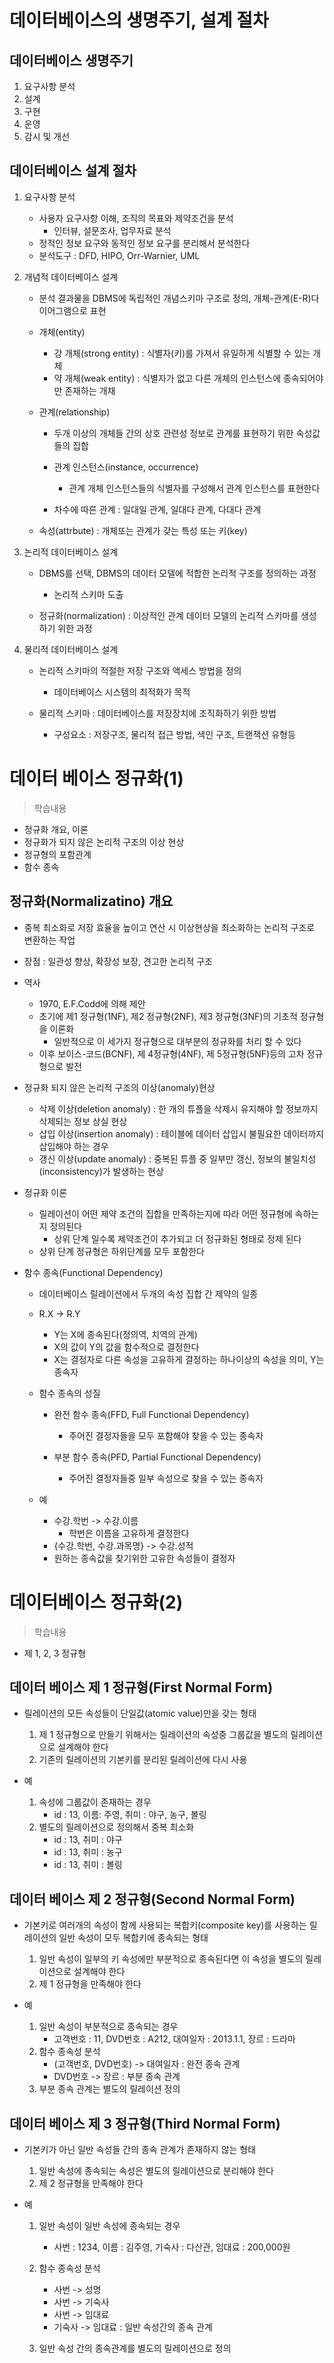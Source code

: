 # 데이터베이스의 생명주기, 설계 절차
## 데이터베이스 생명주기
1. 요구사항 분석
2. 설계
3. 구현
4. 운영
5. 감시 및 개선

## 데이터베이스 설계 절차
1. 요구사항 분석
    - 사용자 요구사항 이해, 조직의 목표와 제약조건을 분석
        - 인터뷰, 설문조사, 업무자료 분석
    - 정적인 정보 요구와 동적인 정보 요구를 분리해서 분석한다
    - 분석도구 : DFD, HIPO, Orr-Warnier, UML

2. 개념적 데이터베이스 설계
    - 분석 결과물을 DBMS에 독립적인 개념스키마 구조로 정의, 개체-관계(E-R)다이어그램으로 표현
    - 개체(entity)
        - 강 개체(strong entity) : 식별자(키)를 가져서 유일하게 식별할 수 있는 개체
        - 약 개체(weak entity) : 식별자가 없고 다른 개체의 인스턴스에 종속되어야만 존재하는 개채

    - 관계(relationship)
        - 두개 이상의 개체들 간의 상호 관련성 정보로 관계를 표현하기 위한 속성값들의 집합
        - 관계 인스턴스(instance, occurrence)
            - 관계 개체 인스턴스들의 식별자를 구성해서 관계 인스턴스를 표현한다

        - 차수에 따른 관계 : 일대일 관계, 일대다 관계, 다대다 관계
    
    - 속성(attrbute) : 개체또는 관계가 갖는 특성 또는 키(key)

3. 논리적 데이터베이스 설계
    - DBMS를 선택, DBMS의 데이터 모델에 적합한 논리적 구조를 정의하는 과정
        - 논리적 스키마 도출
    
    - 정규화(normalization) : 이상적인 관계 데이터 모델의 논리적 스키마를 생성하기 위한 과정

4. 물리적 데이터베이스 설계
    - 논리적 스키마의 적절한 저장 구조와 액세스 방법을 정의
        - 데이터베이스 시스템의 최적화가 목적

    - 물리적 스키마 : 데이터베이스를 저장장치에 조직화하기 위한 방법
        - 구성요소 : 저장구조, 물리적 접근 방법, 색인 구조, 트랜잭션 유형등

# 데이터 베이스 정규화(1)
> 학습내용
- 정규화 개요, 이론
- 정규화가 되지 않은 논리적 구조의 이상 현상
- 정규형의 포함관계
- 함수 종속

## 정규화(Normalizatino) 개요
- 중복 최소화로 저장 효율을 높이고 연산 시 이상현상을 최소화하는 논리적 구조로 변환하는 작업
- 장점 : 일관성 향상, 확장성 보장, 견고한 논리적 구조
- 역사
    - 1970, E.F.Codd에 의해 제안
    - 초기에 제1 정규형(1NF), 제2 정규형(2NF), 제3 정규형(3NF)의 기초적 정규형을 이론화
        - 일반적으로 이 세가지 정규형으로 대부분의 정규화를 처리 할 수 있다
    - 이후 보이스-코드(BCNF), 제 4정규형(4NF), 제 5정규형(5NF)등의 고차 정규형으로 발전

- 정규화 되지 않은 논리적 구조의 이상(anomaly)현상
    - 삭제 이상(deletion anomaly) : 한 개의 튜플을 삭제시 유지해야 할 정보까지 삭제되는 정보 상실 현상
    - 삽입 이상(insertion anomaly) : 테이블에 데이터 삽입시 불필요한 데이터까지 삽입해야 하는 경우
    - 갱신 이상(update anomaly) : 중복된 튜플 중 일부만 갱신, 정보의 불일치성(inconsistency)가 발생하는 현상

- 정규화 이론
    - 릴레이션이 어떤 제약 조건의 집합을 만족하는지에 따라 어떤 정규형에 속하는지 정의된다
        - 상위 단계 일수록 제약조건이 추가되고 더 정규화된 형태로 정제 된다
    - 상위 단계 정규형은 하위단계를 모두 포함한다

- 함수 종속(Functional Dependency)
    - 데이터베이스 릴레이션에서 두개의 속성 집합 간 제약의 일종
    - R.X -> R.Y
        - Y는 X에 종속된다(정의역, 치역의 관계)
        - X의 값이 Y의 값을 함수적으로 결정한다
        - X는 결정자로 다른 속성을 고유하게 결정하는 하나이상의 속성을 의미, Y는 종속자
    
    - 함수 종속의 성질
        - 완전 함수 종속(FFD, Full Functional Dependency)
            - 주어진 결정자들을 모두 포함해야 찾을 수 있는 종속자
        
        - 부분 함수 종속(PFD, Partial Functional Dependency)
            - 주어진 결정자들중 일부 속성으로 찾을 수 있는 종속자

    - 예
        - 수강.학번 -> 수강.이름
            - 학번은 이름을 고유하게 결정한다
        - {수강.학번, 수강.과목명} -> 수강.성적
        - 원하는 종속값을 찾기위한 고유한 속성들이 결정자
    
# 데이터베이스 정규화(2)
> 학습내용
- 제 1, 2, 3 정규형

## 데이터 베이스 제 1 정규형(First Normal Form)
- 릴레이션의 모든 속성들이 단일값(atomic value)만을 갖는 형태
    1. 제 1 정규형으로 만들기 위해서는 릴레이션의 속성중 그룹값을 별도의 릴레이션으로 설계해야 한다
    2. 기존의 릴레이션의 기본키를 분리된 릴레이션에 다시 사용

- 예
    1. 속성에 그룹값이 존재하는 경우 
        - id : 13, 이름: 주영, 취미 : 야구, 농구, 볼링 
    2. 별도의 릴레이션으로 정의해서 중복 최소화
        - id : 13, 취미 : 야구
        - id : 13, 취미 : 농구
        - id : 13, 취미 : 볼링
    
    
## 데이터 베이스 제 2 정규형(Second Normal Form)
- 기본키로 여러개의 속성이 함께 사용되는 복합키(composite key)를 사용하는 릴레이션의 일반 속성이 모두 복합키에 종속되는 형태
    1. 일반 속성이 일부의 키 속성에만 부분적으로 종속된다면 이 속성을 별도의 릴레이션으로 설계해야 한다
    2. 제 1 정규형을 만족해야 한다

- 예
    1. 일반 속성이 부분적으로 종속되는 경우
        -  고객번호 : 11, DVD번호 : A212, 대여일자 : 2013.1.1, 장르 : 드라마
    2. 함수 종속성 분석
        - (고객번호, DVD번호) -> 대여일자 : 완전 종속 관계
        - DVD번호 -> 장르 : 부분 종속 관계
    3. 부분 종속 관계는 별도의 릴레이션 정의

## 데이터 베이스 제 3 정규형(Third Normal Form)
- 기본키가 아닌 일반 속성들 간의 종속 관계가 존재하지 않는 형태
    1. 일반 속성에 종속되는 속성은 별도의 릴레이션으로 분리해야 한다
    2. 제 2 정규형을 만족해야 한다

- 예
    1. 일반 속성이 일반 속성에 종속되는 경우
        - 사번 : 1234, 이름 : 김주영, 기숙사 : 다산관, 임대료 : 200,000원
    
    2. 함수 종속성 분석
        - 사번 -> 성명 
        - 사번 -> 기숙사
        - 사번 -> 임대료
        - 기숙사 -> 임대료 : 일반 속성간의 종속 관계
    
    3. 일반 속성 간의 종속관계를 별도의 릴레이션으로 정의

